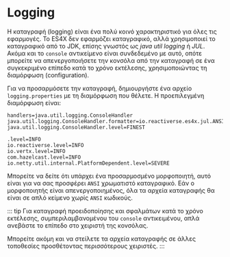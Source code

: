 # Logging

Η καταγραφή (logging) είναι ένα πολύ κοινό χαρακτηριστικό για όλες τις εφαρμογές. Το ES4X δεν εφαρμόζει καταγραφικό, αλλά χρησιμοποιεί το καταγραφικό από το JDK, επίσης γνωστός ως *java util logging* ή *JUL*. Ακόμα και το `console` αντικείμενο είναι συνδεδεμένο με αυτό, οπότε μπορείτε να απενεργοποιήσετε την κονσόλα από την καταγραφή σε ένα συγκεκριμένο επίπεδο κατά το χρόνο εκτέλεσης, χρησιμοποιώντας τη διαμόρφωση (configuration).

Για να προσαρμόσετε την καταγραφή, δημιουργήστε ένα αρχείο `logging.properties` με τη διαμόρφωση που θέλετε. Η προεπιλεγμένη διαμόρφωση είναι:

```properties
handlers=java.util.logging.ConsoleHandler
java.util.logging.ConsoleHandler.formatter=io.reactiverse.es4x.jul.ANSIFormatter
java.util.logging.ConsoleHandler.level=FINEST

.level=INFO
io.reactiverse.level=INFO
io.vertx.level=INFO
com.hazelcast.level=INFO
io.netty.util.internal.PlatformDependent.level=SEVERE
```

Μπορείτε να δείτε ότι υπάρχει ένα προσαρμοσμένο μορφοποιητή, αυτό είναι για να σας προσφέρει `ANSI` χρωματιστό καταγραφικό. Εάν ο μορφοποιητής είναι απενεργοποιημένος, όλα τα αρχεία καταγραφής θα είναι σε απλό κείμενο χωρίς `ANSI` κωδικούς.

::: tip
Για καταγραφή προειδοποίησης και σφαλμάτων κατά το χρόνο εκτέλεσης, συμπεριλαμβανομένου του `console` αντικειμένου, απλά ανεβάστε το επίπεδο στο χειριστή της κονσόλας.

Μπορείτε ακόμη και να στείλετε τα αρχεία καταγραφής σε άλλες τοποθεσίες προσθέτοντας περισσότερους χειριστές.
:::
